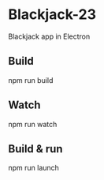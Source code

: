 # Blackjack-23
Blackjack app in Electron

## Build
npm run build

## Watch
npm run watch

## Build & run
npm run launch
